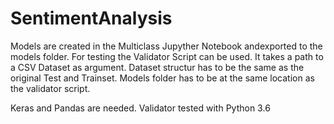 # SentimentAnalysis

Models are created in the Multiclass Jupyther Notebook andexported to the models folder. For testing the Validator Script can be used. It takes a path to a CSV Dataset as argument. Dataset structur has to be the same as the original Test and Trainset. Models folder has to be at the same location as the validator script.

Keras and Pandas are needed.
Validator tested with Python 3.6
